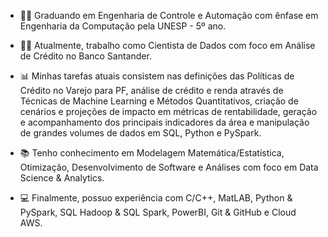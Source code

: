 - 👨‍🏫 Graduando em Engenharia de Controle e Automação com ênfase em Engenharia da Computação pela UNESP - 5º ano.

- 👨‍🔬 Atualmente, trabalho como Cientista de Dados com foco em Análise de Crédito no Banco Santander.

- 📊 Minhas tarefas atuais consistem nas definições das Políticas de Crédito no Varejo para PF, análise de crédito e renda através de Técnicas de Machine Learning e Métodos Quantitativos, criação de cenários e projeções de impacto em métricas de rentabilidade, geração e acompanhamento dos principais indicadores da área e manipulação de grandes volumes de dados em SQL, Python e PySpark.

- 📚 Tenho conhecimento em Modelagem Matemática/Estatística, Otimização, Desenvolvimento de Software e Análises com foco em Data Science & Analytics.

- 💻 Finalmente, possuo experiência com C/C++, MatLAB, Python & PySpark, SQL Hadoop & SQL Spark, PowerBI, Git & GitHub e Cloud AWS.

